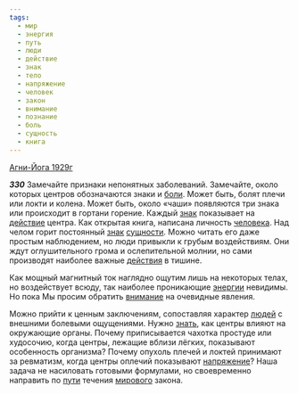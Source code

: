 ```yaml
---
tags:
  - мир
  - энергия
  - путь
  - люди
  - действие
  - знак
  - тело
  - напряжение
  - человек
  - закон
  - внимание
  - познание
  - боль
  - сущность
  - книга
---
```


[Агни-Йога 1929г](https://127.0.0.1:4002/agni/1929)

___330___
Замечайте признаки непонятных заболеваний. Замечайте, около которых центров обозначаются знаки и [боли](../../../tags/#боль). Может быть, болят плечи или локти и колена. Может быть, около «чаши» появляются три знака или происходит в гортани горение. Каждый [знак](../../../tags/#знак) показывает на [действие](../../../tags/#действие) центра. Как открытая книга, написана личность [человека](../../../tags/#человек). Над челом горит постоянный [знак](../../../tags/#знак) [сущности](../../../tags/#сущность). Можно читать его даже простым наблюдением, но люди привыкли к грубым воздействиям. Они ждут оглушительного грома и ослепительной молнии, но сами производят наиболее важные [действия](../../../tags/#действие) в тишине.   

Как мощный магнитный ток наглядно ощутим лишь на некоторых телах, но воздействует всюду, так наиболее проникающие [энергии](../../../tags/#энергия) невидимы. Но пока Мы просим обратить [внимание](../../../tags/#внимание) на очевидные явления.   

Можно прийти к ценным заключениям, сопоставляя характер [людей](../../../tags/#люди) с внешними болевыми ощущениями. Нужно [знать](../../../tags/#познание), как центры влияют на окружающие органы. Почему приписывается чахотка простуде или худосочию, когда центры, лежащие вблизи лёгких, показывают особенность организма? Почему опухоль плечей и локтей принимают за ревматизм, когда центры оплечий показывают [напряжение](../../../tags/#напряжение)? Наша задача не насиловать готовыми формулами, но своевременно направить по [пути](../../../tags/#путь) течения [мирового](../../../tags/#мир) закона.